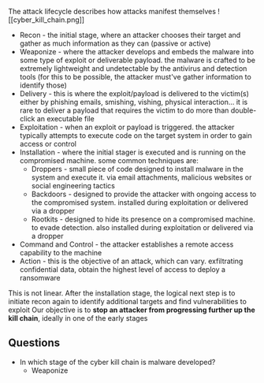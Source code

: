 The attack lifecycle describes how attacks manifest themselves
![[cyber_kill_chain.png]]
- Recon - the initial stage, where an attacker chooses their target and gather as much information as they can (passive or active)
- Weaponize - where the attacker develops and embeds the malware into some type of exploit or deliverable payload. the malware is crafted to be extremely lightweight and undetectable by the antivirus and detection tools (for this to be possible, the attacker must've gather information to identify those)
- Delivery - this is where the exploit/payload is delivered to the victim(s) either by phishing emails, smishing, vishing, physical interaction... it is rare to deliver a payload that requires the victim to do more than double-click an executable file
- Exploitation - when an exploit or payload is triggered. the attacker  typically attempts to execute code on the target system in order to gain access or control
- Installation - where the initial stager is executed and is running on the compromised machine. some common techniques are:
	- Droppers - small piece of code designed to install malware in the system and execute it. via email attachments, malicious websites or social engineering tactics
	- Backdoors - designed to provide the attacker with ongoing access to the compromised system. installed during exploitation or delivered via a dropper
	- Rootkits - designed to hide its presence on a compromised machine. to evade detection. also installed during exploitation or delivered via a dropper
- Command and Control - the attacker establishes a remote access capability to the machine
- Action - this is the objective of an attack, which can vary. exfiltrating confidential data, obtain the highest level of access to deploy a ransomware

This is not linear. After the installation stage, the logical next step is to initiate recon again to identify additional targets and find vulnerabilities to exploit
Our objective is to **stop an attacker from progressing further up the kill chain**, ideally in one of the early stages

## Questions
- In which stage of the cyber kill chain is malware developed?
	- Weaponize